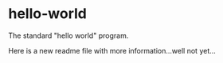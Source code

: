 hello-world
===========

The standard "hello world" program.

Here is a new readme file with more information...well not yet...
